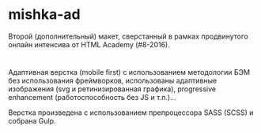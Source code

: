 # mishka-ad
Второй (дополнительный) макет, сверстанный в рамках продвинутого онлайн интенсива от HTML Academy (#8-2016).
#
Адаптивная верстка (mobile first) с использованием методологии БЭМ без использования фреймворков, использованы адаптивные изображения (svg и ретинизированная графика), progressive enhancement (работоспособность без JS и т.п.)…

Верстка произведена с использованием препроцессора SASS (SCSS) и собрана Gulp.
